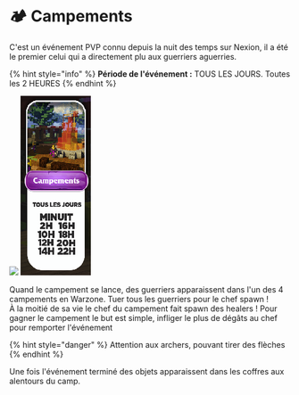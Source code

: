 # 🏕 Campements

C'est un événement PVP connu depuis la nuit des temps sur Nexion, il a été le premier celui qui a directement plu aux guerriers aguerries.

{% hint style="info" %}
**Période de l'événement :** TOUS LES JOURS. Toutes les 2 HEURES
{% endhint %}

![](../../.gitbook/assets/2020-01-12\_23.20.42.png) ![](../../.gitbook/assets/4ad1156f359babc8e9438e48d8a84281.png)

Quand le campement se lance, des guerriers apparaissent dans l'un des 4 campements en Warzone. Tuer tous les guerriers pour le chef spawn ! \
À la moitié de sa vie le chef du campement fait spawn des healers ! Pour gagner le campement le but est simple, infliger le plus de dégâts au chef pour remporter l'événement

{% hint style="danger" %}
Attention aux archers, pouvant tirer des flèches
{% endhint %}

Une fois l'événement terminé des objets apparaissent dans les coffres aux alentours du camp.
